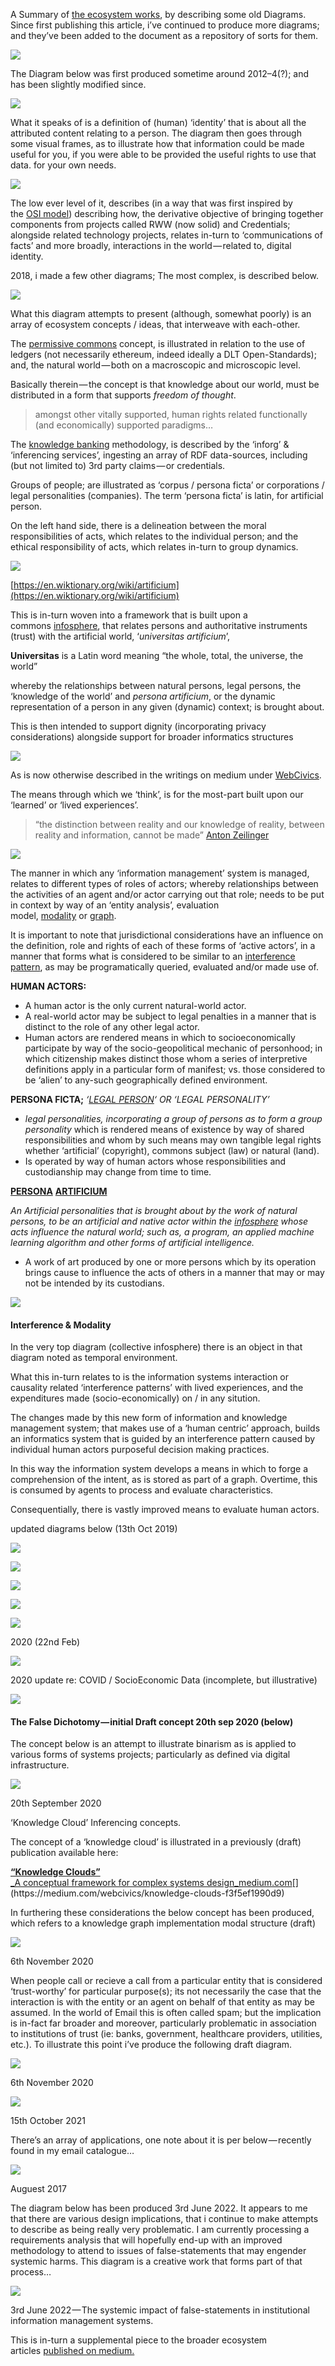 A Summary of [the ecosystem works](https://medium.com/webcivics/), by describing some old Diagrams. Since first publishing this article, i’ve continued to produce more diagrams; and they’ve been added to the document as a repository of sorts for them.

![](https://cdn-images-1.medium.com/max/800/1*12q-94b1uvP9icn9YIHUrQ.png)

The Diagram below was first produced sometime around 2012–4(?); and has been slightly modified since.

![](https://cdn-images-1.medium.com/max/800/1*A0HS2neDalCnVs3DKBZTsQ.png)

What it speaks of is a definition of (human) ‘identity’ that is about all the attributed content relating to a person. The diagram then goes through some visual frames, as to illustrate how that information could be made useful for you, if you were able to be provided the useful rights to use that data. for your own needs.

![](https://cdn-images-1.medium.com/max/800/1*whjhzHypf0Xuhi3dJBEJcA.png)

The low ever level of it, describes (in a way that was first inspired by the [OSI model](https://en.wikipedia.org/wiki/OSI_model)) describing how, the derivative objective of bringing together components from projects called RWW (now solid) and Credentials; alongside related technology projects, relates in-turn to ‘communications of facts’ and more broadly, interactions in the world — related to, digital identity.

2018, i made a few other diagrams; The most complex, is described below.

![](https://cdn-images-1.medium.com/max/800/1*iGzdEyUWAzT7TDjU6IUvTQ.png)

What this diagram attempts to present (although, somewhat poorly) is an array of ecosystem concepts / ideas, that interweave with each-other.

The [permissive commons](https://medium.com/webcivics/permissioned-commons-7fc33a1ce23e) concept, is illustrated in relation to the use of ledgers (not necessarily ethereum, indeed ideally a DLT Open-Standards); and, the natural world — both on a macroscopic and microscopic level.

Basically therein — the concept is that knowledge about our world, must be distributed in a form that supports _freedom of thought_.

> amongst other vitally supported, human rights related functionally (and economically) supported paradigms…

The [knowledge banking](https://medium.com/webcivics/knowledge-banking-infrastructure-164e19242b99) methodology, is described by the ‘inforg’ & ‘inferencing services’, ingesting an array of RDF data-sources, including (but not limited to) 3rd party claims — or credentials.

Groups of people; are illustrated as ‘corpus / persona ficta’ or corporations / legal personalities (companies). The term ‘persona ficta’ is latin, for artificial person.

On the left hand side, there is a delineation between the moral responsibilities of acts, which relates to the individual person; and the ethical responsibility of acts, which relates in-turn to group dynamics.

![](https://cdn-images-1.medium.com/max/800/1*4dy7oFHDk1LYcz5jzjcTfQ.png)

[https://en.wiktionary.org/wiki/artificium](https://en.wiktionary.org/wiki/artificium)

This is in-turn woven into a framework that is built upon a commons [infosphere](https://en.wikipedia.org/wiki/Infosphere), that relates persons and authoritative instruments (trust) with the artificial world, ‘_universitas artificium_’,

**Universitas** is a Latin word meaning “the whole, total, the universe, the world”

whereby the relationships between natural persons, legal persons, the ‘knowledge of the world’ and _persona artificium_, or the dynamic representation of a person in any given (dynamic) context; is brought about.

This is then intended to support dignity (incorporating privacy considerations) alongside support for broader informatics structures

![](https://cdn-images-1.medium.com/max/800/1*MtZMSyCcl5UwCtz8vDf8Mw.png)

As is now otherwise described in the writings on medium under [WebCivics](https://medium.com/webcivics/).

The means through which we ‘think’, is for the most-part built upon our ‘learned’ or ‘lived experiences’.

> “the distinction between reality and our knowledge of reality, between reality and information, cannot be made” [Anton Zeilinger](https://www.nature.com/articles/438743a)

![](https://cdn-images-1.medium.com/max/800/1*nFrwj8arc6BUjv4TqckKfw.png)

The manner in which any ‘information management’ system is managed, relates to different types of roles of actors; whereby relationships between the activities of an agent and/or actor carrying out that role; needs to be put in context by way of an ‘entity analysis’, evaluation model, [modality](https://en.wikipedia.org/wiki/Modality) or [graph](https://en.wikipedia.org/wiki/Graph_theory).

It is important to note that jurisdictional considerations have an influence on the definition, role and rights of each of these forms of ‘active actors’, in a manner that forms what is considered to be similar to an [interference pattern](https://en.wikipedia.org/wiki/Wave_interference), as may be programatically queried, evaluated and/or made use of.

**HUMAN ACTORS:**

-   A human actor is the only current natural-world actor.
-   A real-world actor may be subject to legal penalties in a manner that is distinct to the role of any other legal actor.
-   Human actors are rendered means in which to socioeconomically participate by way of the socio-geopolitical mechanic of personhood; in which citizenship makes distinct those whom a series of interpretive definitions apply in a particular form of manifest; vs. those considered to be ‘alien’ to any-such geographically defined environment.

**PERSONA FICTA;** _‘_[_LEGAL PERSON_](https://en.wikipedia.org/wiki/Legal_person)_‘ OR ‘LEGAL PERSONALITY’_

-   _legal personalities, incorporating a group of persons as to form a group personality_ which is rendered means of existence by way of shared responsibilities and whom by such means may own tangible legal rights whether ‘artificial’ (copyright), commons subject (law) or natural (land).
-   Is operated by way of human actors whose responsibilities and custodianship may change from time to time.

[**PERSONA**](https://en.wiktionary.org/wiki/persona) [**ARTIFICIUM**](https://en.wiktionary.org/wiki/artificium)

_An Artificial personalities that is brought about by the work of natural persons, to be an artificial and native actor within the_ [_infosphere_](https://en.wikipedia.org/wiki/Infosphere) _whose acts influence the natural world; such as, a program, an applied machine learning algorithm and other forms of artificial intelligence._

-   A work of art produced by one or more persons which by its operation brings cause to influence the acts of others in a manner that may or may not be intended by its custodians.

![](https://cdn-images-1.medium.com/max/800/1*Uoy402GQgCKhAoy5GmD2zQ.gif)

#### Interference & Modality

In the very top diagram (collective infosphere) there is an object in that diagram noted as temporal environment.

What this in-turn relates to is the information systems interaction or causality related ‘interference patterns’ with lived experiences, and the expenditures made (socio-economically) on / in any sitution.

The changes made by this new form of information and knowledge management system; that makes use of a ‘human centric’ approach, builds an informatics system that is guided by an interference pattern caused by individual human actors purposeful decision making practices.

In this way the information system develops a means in which to forge a comprehension of the intent, as is stored as part of a graph. Overtime, this is consumed by agents to process and evaluate characteristics.

Consequentially, there is vastly improved means to evaluate human actors.

updated diagrams below (13th Oct 2019)

![](https://cdn-images-1.medium.com/max/800/1*Mndcd2_AwdpcsqcOTv4CQw.png)

![](https://cdn-images-1.medium.com/max/800/1*KmK542pvXZq02SxaRarnNw.png)

![](https://cdn-images-1.medium.com/max/800/1*lgJfS9OZ-6LHAip2MkUO8Q.png)

![](https://cdn-images-1.medium.com/max/800/1*iDV7e5JuUltlcavjyn4yCg.png)

![](https://cdn-images-1.medium.com/max/800/1*wBie1gPdwkYD4IZ_QZy3tQ.png)

2020 (22nd Feb)

![](https://cdn-images-1.medium.com/max/800/1*yR3LJBkX1hkymsDlBDqEhQ.png)

2020 update re: COVID / SocioEconomic Data (incomplete, but illustrative)

![](https://cdn-images-1.medium.com/max/800/1*pJ9jGGIKcy4mMhp2YNfBMA.jpeg)

#### The False Dichotomy — initial Draft concept 20th sep 2020 (below)

The concept below is an attempt to illustrate binarism as is applied to various forms of systems projects; particularly as defined via digital infrastructure.

![](https://cdn-images-1.medium.com/max/800/1*5KzkYHRy0B_OKP3aagsqhg.png)

20th September 2020

‘Knowledge Cloud’ Inferencing concepts.

The concept of a ‘knowledge cloud’ is illustrated in a previously (draft) publication available here:

[**“Knowledge Clouds”**  
_A conceptual framework for complex systems design_medium.com](https://medium.com/webcivics/knowledge-clouds-f3f5ef1990d9 "https://medium.com/webcivics/knowledge-clouds-f3f5ef1990d9")[](https://medium.com/webcivics/knowledge-clouds-f3f5ef1990d9)

In furthering these considerations the below concept has been produced, which refers to a knowledge graph implementation modal structure (draft)

![](https://cdn-images-1.medium.com/max/800/1*ANLhq8VK4RlVEnMOsB-Y6w.png)

6th November 2020

When people call or recieve a call from a particular entity that is considered ‘trust-worthy’ for particular purpose(s); its not necessarily the case that the interaction is with the entity or an agent on behalf of that entity as may be assumed. In the world of Email this is often called spam; but the implication is in-fact far broader and moreover, particularly problematic in association to institutions of trust (ie: banks, government, healthcare providers, utilities, etc.). To illustrate this point i’ve produce the following draft diagram.

![](https://cdn-images-1.medium.com/max/800/1*4X63V9IMCgYOfPp6grnpwg.png)

6th November 2020

![](https://cdn-images-1.medium.com/max/800/1*OD62QRiDXQd5mBdR_MiFpQ.png)

15th October 2021

There’s an array of applications, one note about it is per below — recently found in my email catalogue…

![](https://cdn-images-1.medium.com/max/800/1*5ZkJanqN3-smykyO-EtciA.png)

Auguest 2017

The diagram below has been produced 3rd June 2022. It appears to me that there are various design implications, that i continue to make attempts to describe as being really very problematic. I am currently processing a requirements analysis that will hopefully end-up with an improved methodology to attend to issues of false-statements that may engender systemic harms. This diagram is a creative work that forms part of that process…

![](https://cdn-images-1.medium.com/max/800/1*NGagGzFuqyDOwFKOsjrqhQ.png)

3rd June 2022 — The systemic impact of false-statements in institutional information management systems.

This is in-turn a supplemental piece to the broader ecosystem articles [published on medium.](https://medium.com/webcivics/)